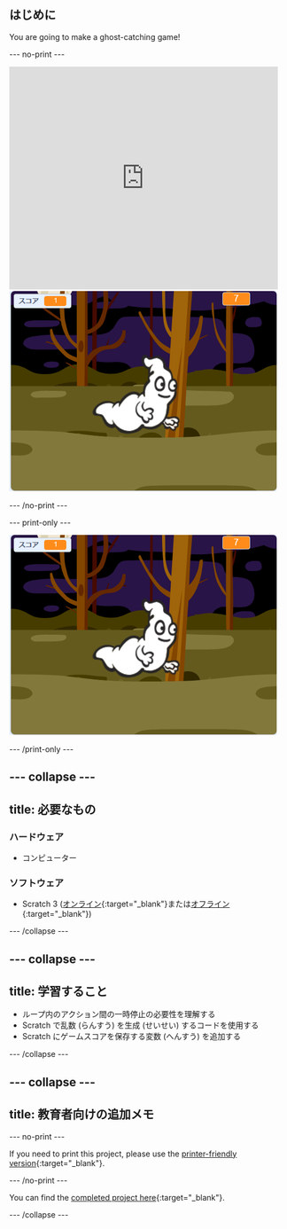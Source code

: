## はじめに

You are going to make a ghost-catching game!

\--- no-print \---

<div class="scratch-preview">
  <iframe allowtransparency="true" width="485" height="402" src="https://scratch.mit.edu/projects/embed/276874679/?autostart=false" frameborder="0" scrolling="no"></iframe>
  <img src="images/showcase-static.png">
</div>

\--- /no-print \---

\--- print-only \---

![showcase](images/showcase-static.png)

\--- /print-only \---

## \--- collapse \---

## title: 必要なもの

### ハードウェア

- コンピューター

### ソフトウェア

- Scratch 3 ([オンライン](https://rpf.io/scratchon){:target="_blank"}または[オフライン](https://rpf.io/scratchoff){:target="_blank"})

\--- /collapse \---

## \--- collapse \---

## title: 学習すること

- ループ内のアクション間の一時停止の必要性を理解する
- Scratch で乱数 (らんすう) を生成 (せいせい) するコードを使用する
- Scratch にゲームスコアを保存する変数 (へんすう) を追加する

\--- /collapse \---

## \--- collapse \---

## title: 教育者向けの追加メモ

\--- no-print \---

If you need to print this project, please use the [printer-friendly version](https://projects.raspberrypi.org/en/projects/ghostbusters/print){:target="_blank"}.

\--- /no-print \---

You can find the [completed project here](https://rpf.io/p/en/ghostbusters-get){:target="_blank"}.

\--- /collapse \---